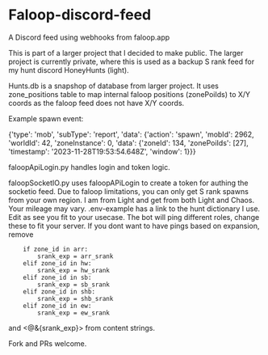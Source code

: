 # Faloop-discord-feed
A Discord feed using webhooks from faloop.app

This is part of a larger project that I decided to make public. The larger project is currently private, where this is used as a backup S rank feed for my hunt discord HoneyHunts (light).

Hunts.db is a snapshop of database from larger project. It uses zone_positions table to map internal faloop positions (zonePoiIds) to X/Y coords as the faloop feed does not have X/Y coords.

Example spawn event:

{'type': 'mob', 'subType': 'report', 'data': {'action': 'spawn', 'mobId': 2962, 'worldId': 42, 'zoneInstance': 0, 'data': {'zoneId': 134, 'zonePoiIds': [27], 'timestamp': '2023-11-28T19:53:54.648Z', 'window': 1}}}

faloopApiLogin.py handles login and token logic. 

faloopSocketIO.py uses faloopAPiLogin to create a token for authing the socketio feed. Due to faloop limitations, you can only get S rank spawns from your own region. I am from Light and get from both Light and Chaos. Your mileage may vary.
.env-example has a link to the hunt dictionary I use. Edit as see you fit to your usecase.
The bot will ping different roles, change these to fit your server.
If you dont want to have pings based on expansion, remove 

        if zone_id in arr:
            srank_exp = arr_srank
        elif zone_id in hw:
            srank_exp = hw_srank
        elif zone_id in sb:
            srank_exp = sb_srank
        elif zone_id in shb:
            srank_exp = shb_srank
        elif zone_id in ew:
            srank_exp = ew_srank

and <@&{srank_exp}> from content strings.

Fork and PRs welcome.
